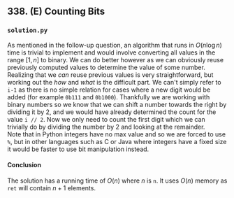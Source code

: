 ## 338. (E) Counting Bits

### `solution.py`
As mentioned in the follow-up question, an algorithm that runs in $O(n\log n)$ time is trivial to implement and would involve converting all values in the range $[1, n]$ to binary. We can do better however as we can obviously reuse previously computed values to determine the value of some number.  
Realizing that we *can* reuse previous values is very straightforward, but working out the *how* and *what* is the difficult part. We can't simply refer to `i-1` as there is no simple relation for cases where a new digit would be added (for example `0b111` and `0b1000`). Thankfully we are working with binary numbers so we know that we can shift a number towards the right by dividing it by 2, and we would have already determined the count for the value `i // 2`. Now we only need to count the first digit which we can trivially do by dividing the number by 2 and looking at the remainder.  
Note that in Python integers have no max value and so we are forced to use `%`, but in other languages such as C or Java where integers have a fixed size it would be faster to use bit manipulation instead.  
  
#### Conclusion
The solution has a running time of $O(n)$ where $n$ is `n`. It uses $O(n)$ memory as `ret` will contain $n+1$ elements.  
  

